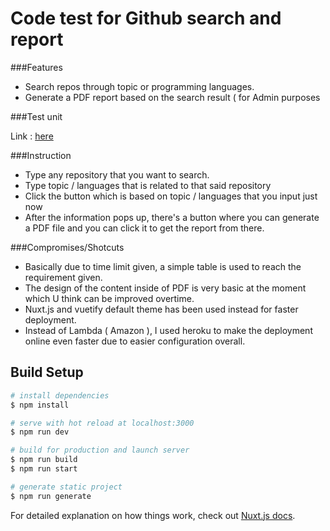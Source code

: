 # Code test for Github search and report

###Features

 - Search repos through topic or programming languages.
 - Generate a PDF report based on the search result ( for Admin purposes 

###Test unit

Link :  [here](https://github-search-report.herokuapp.com/)

###Instruction

- Type any repository that you want to search.
- Type topic / languages that is related to that said repository
- Click the button which is based on topic / languages that you input just now
- After the information pops up, there's a button where you can generate a PDF file and you can click it to get the report from there.

###Compromises/Shotcuts

- Basically due to time limit given, a simple table is used to reach the requirement given.
- The design of the content inside of PDF is very basic at the moment which U think can be improved overtime. 
- Nuxt.js and vuetify default theme has been used instead for faster deployment.
- Instead of Lambda ( Amazon ), I used heroku to make the deployment online even faster due to easier configuration overall.

## Build Setup

```bash
# install dependencies
$ npm install

# serve with hot reload at localhost:3000
$ npm run dev

# build for production and launch server
$ npm run build
$ npm run start

# generate static project
$ npm run generate
```

For detailed explanation on how things work, check out [Nuxt.js docs](https://nuxtjs.org).

